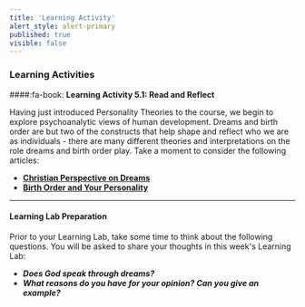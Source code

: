 ```yaml
---
title: 'Learning Activity'
alert_style: alert-primary
published: true
visible: false
---
```


### Learning Activities

####:fa-book: **Learning Activity 5.1: Read and Reflect**

Having just introduced Personality Theories to the course, we begin to explore psychoanalytic views of human development. Dreams and birth order are but two of the constructs that help shape and reflect who we are as individuals - there are many different theories and interpretations on the role dreams and birth order play. Take a moment to consider the following articles:

- [**Christian Perspective on Dreams**](https://www.cgg.org/index.cfm/fuseaction/Library.sr/CT/BQA/k/96/What-Is-Proper-Christian-Perspective-on-Dreams-Visions.htm)
- [**Birth Order and Your Personality**](https://www.scientificamerican.com/article/ruled-by-birth-order/)

---

#### **Learning Lab Preparation**

Prior to your Learning Lab, take some time to think about the following questions. You will be asked to share your thoughts in this week's Learning Lab:

- ***Does God speak through dreams?***
- ***What reasons do you have for your opinion? Can you give an example?***
